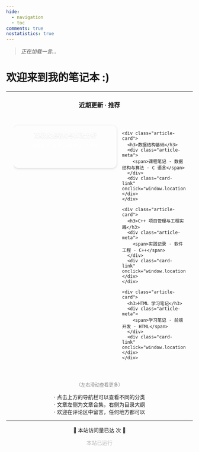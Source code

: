 ```yaml
---
hide:
  - navigation
  - toc
comments: true
nostatistics: true
---
```


<!-- # 欢迎 -->

<!-- 一言 --->

> <span id="daily-quote" style="font-style: italic; color: #555;">正在加载一言...</span>
<script>
  fetch('https://v1.hitokoto.cn/?c=i&c=k&c=l')
    .then(response => response.json())
    .then(data => {
      document.getElementById('daily-quote').innerText = data.hitokoto;
    });
</script>

<h1>
<div id="typed-container">
  <span id="typed">欢迎来到我的笔记本 :)</span>
</div>
</h1>

<script src="https://cdn.jsdelivr.net/npm/typed.js@2.0.11"></script>
<script>
  let typed = null;

  function initTyped() {
    var typedElement = document.getElementById("typed");
    // 清空占位符文本
    typedElement.textContent = "";
    
    // 如果已存在实例，先销毁
    if (typed) {
      typed.destroy();
    }
    
    // 重新初始化
    typed = new Typed("#typed", {
      strings: ["欢迎来到我的笔记本 :)"],
      typeSpeed: 60,
      backSpeed: 50,
      backDelay: 1800,
      startDelay: 400,
      loop: true,
      onError: (err) => {
        console.error('Typed.js error:', err);
        typedElement.textContent = "欢迎来到我的笔记本 :)";
      }
    });
  }

  // 初始化
  initTyped();

  // 监听页面可见性变化
  document.addEventListener('visibilitychange', function() {
    if (document.visibilityState === 'visible') {
      initTyped();
    }
  });
</script>

---

<!-- 推荐阅读 --->


<h3>近期更新 · 推荐</h3>

<div class="article-scroll">
  <div class="article-container">
    <div class="article-card">
      <h3>高级数据结构与算法分析</h3>
      <div class="article-meta">
        <span>课程笔记 · 数据结构与算法 · C 语言</span>
      </div>
      <div class="card-link" onclick="window.location.href='/study/course/ads'"></div>
    </div>
    
    <div class="article-card">
      <h3>数据结构基础</h3>
      <div class="article-meta">
        <span>课程笔记 · 数据结构与算法 · C 语言</span>
      </div>
      <div class="card-link" onclick="window.location.href='/study/course/ds'"></div>
    </div>

    <div class="article-card">
      <h3>C++ 项目管理与工程实践</h3>
      <div class="article-meta">
        <span>实践记录 · 软件工程 · C++</span>
      </div>
      <div class="card-link" onclick="window.location.href='/practice/MyMUG'"></div>
    </div>

    <div class="article-card">
      <h3>HTML 学习笔记</h3>
      <div class="article-meta">
        <span>学习笔记 · 前端开发 · HTML</span>
      </div>
      <div class="card-link" onclick="window.location.href='/study/self/html'"></div>
    </div>
  </div>
</div>

<p style="text-align: center; font-size: 0.9em; color: #888;">
（左右滑动查看更多）
</p>


<p style="text-align: center;">
· 点击上方的导航栏可以查看不同的分类<br>
· 文章左侧为文章合集，右侧为目录大纲<br>
· 欢迎在评论区中留言，任何地方都可以
</p>

---

<!-- 访问次数 --->

<p style="text-align: center;">
  🎉 本站访问量已达 <span id="busuanzi_value_site_pv"><i class="fa fa-spinner fa-spin"></i></span> 次 🎉
</p>
<script async src="//busuanzi.ibruce.info/busuanzi/2.3/busuanzi.pure.mini.js"></script>

<body>
        <font color="#B9B9B9">
        <p style="text-align: center; ">
                <span>本站已运行</span>
                <span id='box1'></span>
    </p>
      <div id="box1"></div>
      <script>
        function timingTime(){
          let start = '2023-07-02 00:00:00'
          let startTime = new Date(start).getTime()
          let currentTime = new Date().getTime()
          let difference = currentTime - startTime
          let m =  Math.floor(difference / (1000))
          let mm = m % 60  // 秒
          let f = Math.floor(m / 60)
          let ff = f % 60 // 分钟
          let s = Math.floor(f/ 60) // 小时
          let ss = s % 24
          let day = Math.floor(s  / 24 ) // 天数
          return day + " 天 " + ss + " 时 " + ff + " 分 " + mm +' 秒'
        }
        setInterval(()=>{
          document.getElementById('box1').innerHTML = timingTime()
        },1000)
      </script>
      </font>
    </body>

<style>
  /* 为页面增加一点风格 */
  h2, h3, h4 {
    text-align: center;
  }
  
  .article-scroll {
    max-width: 750px;
    margin: 0 auto;
    padding: 20px;
    position: relative;
  }
  
  .article-container {
    display: flex;
    gap: 15px;
    overflow-x: auto;
    scroll-snap-type: x mandatory;
    scrollbar-width: none;
    -ms-overflow-style: none;
    padding: 8px 0;
  }
  
  .article-container::-webkit-scrollbar {
    display: none;
  }
  
  .article-card {
    flex: 0 0 250px;
    height: 86px;
    position: relative;
    background: linear-gradient(135deg, 
      var(--md-primary-fg-color), 
      color-mix(in srgb, var(--md-primary-fg-color) 65%, white)
    );
    border-radius: 12px;
    padding: 14px;
    box-shadow: 0 2px 6px rgba(0, 0, 0, 0.15);
    transition: transform 0.3s ease, box-shadow 0.3s ease;
    scroll-snap-align: start;
  }
  
  /* 为日间模式特别指定渐变 */
  [data-md-color-scheme="default"] .article-card {
    background: linear-gradient(135deg, 
      var(--md-primary-fg-color), 
      color-mix(in srgb, var(--md-primary-fg-color) 50%, white)
    );
  }
  
  /* 为夜间模式特别指定渐变 */
  [data-md-color-scheme="slate"] .article-card {
    background: linear-gradient(135deg, 
rgb(61, 64, 68), 
      color-mix(in srgb,rgb(27, 28, 29) 40%, black)
    );
  }
  
  .article-card:hover {
    transform: translateY(-3px);
    box-shadow: 0 3px 8px rgba(0, 0, 0, 0.2);
  }
  
  .article-card h3 {
    margin: 0 0 10px 0; /* 减小下边距 */
    color: white;
    font-size: 1.1em; /* 稍微减小标题字号 */
    font-weight: 600;
    text-shadow: 0 1px 2px rgba(0,0,0,0.1);
  }
  
  .article-meta {
    display: flex;
    flex-direction: column;
    gap: 6px; /* 减小间距 */
    color: rgba(255, 255, 255, 0.95);
    font-size: 0.8em; /* 稍微减小字号 */
    align-items: center;
  }
  
  .article-meta span {
    display: flex;
    align-items: center;
    gap: 4px;
  }
  
  .card-link {
    position: absolute;
    top: 0;
    left: 0;
    width: 100%;
    height: 100%;
    cursor: pointer;
    border-radius: 12px; /* 匹配卡片圆角 */
    background: linear-gradient(rgba(255,255,255,0), rgba(255,255,255,0.05));
    transition: background 0.3s;
  }
  
  .card-link:hover {
    background: linear-gradient(rgba(255,255,255,0.05), rgba(255,255,255,0.1));
  }
  
  /* 其他样式保持不变 */
  .md-typeset table {
    width: 80%;
    margin: auto;
    border-collapse: collapse;
  }
  
  .md-typeset table th, .md-typeset table td {
    border: 1px solid #ddd;
    padding: 8px;
    text-align: center;
  }
</style>

<script>
document.addEventListener('DOMContentLoaded', function() {
  const container = document.querySelector('.article-container');
  
  // 移除滑动条相关的 JavaScript 代码
});
</script>